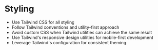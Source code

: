 # Styling

- Use Tailwind CSS for all styling
- Follow Tailwind conventions and utility-first approach
- Avoid custom CSS when Tailwind utilities can achieve the same result
- Use Tailwind's responsive design utilities for mobile-first development
- Leverage Tailwind's configuration for consistent theming
